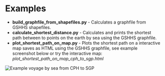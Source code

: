 # Examples

* **build_graphfile_from_shapefiles.py** - Calculates a graphfile from GSHHS shapefiles.
* **calculate_shortest_distance.py** - Calculates and prints the shortest path between to points on the earth by sea
  using the GSHHS graphfile. 
* **plot_shortest_path_on_map.py** - Plots the shortest path on a interactive map saves as HTML using the GSHHS
  graphfile, see example screenshot below or try the interactive map: *plot_shortest_path_on_map_cph_to_sgp.html*

![Example voyage by sea from CPH to SGP](/docs/images/example-cph-sgp.png)
